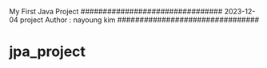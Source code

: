 My First Java Project
################################
    2023-12-04 project
    Author : nayoung kim
################################
# jpa_project
